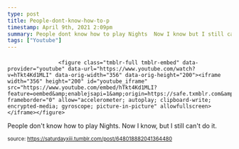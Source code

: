 ```yaml
---
type: post
title: People-dont-know-how-to-p
timestamp: April 9th, 2021 2:09pm
summary: People dont know how to play Nights  Now I know but I still cant do it
tags: ["Youtube"]
---
```

####
                    <figure class="tmblr-full tmblr-embed" data-provider="youtube" data-url="https://www.youtube.com/watch?v=hTkt4Kd1MLI" data-orig-width="356" data-orig-height="200"><iframe width="356" height="200" id="youtube_iframe" src="https://www.youtube.com/embed/hTkt4Kd1MLI?feature=oembed&amp;enablejsapi=1&amp;origin=https://safe.txmblr.com&amp;wmode=opaque" frameborder="0" allow="accelerometer; autoplay; clipboard-write; encrypted-media; gyroscope; picture-in-picture" allowfullscreen></iframe></figure>
People don't know how to play Nights.  Now I know, but I still can't do it.

                
                
                
                
                
                
                                
<small>source: https://saturdayxiii.tumblr.com/post/648018882041364480</small>